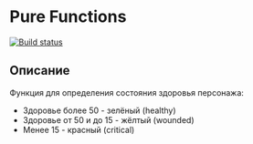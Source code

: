 # Pure Functions

[![Build status](https://ci.appveyor.com/api/projects/status/0a27dfhrijty2tr3?svg=true)](https://ci.appveyor.com/project/BerikBur/ci-matchers)

## Описание

Функция для определения состояния здоровья персонажа:
* Здоровье более 50 - зелёный (healthy)
* Здоровье от 50 и до 15 - жёлтый (wounded)
* Менее 15 - красный (critical)